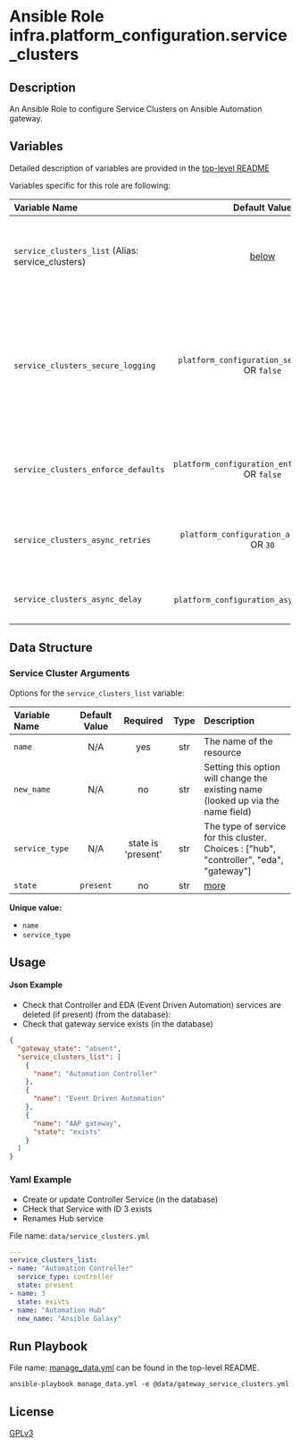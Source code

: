 # Ansible Role infra.platform_configuration.service_clusters

## Description

An Ansible Role to configure Service Clusters on Ansible Automation gateway.

## Variables

Detailed description of variables are provided in the [top-level README](../../README.md)

Variables specific for this role are following:

| Variable Name                                             |                    Default Value                    | Required | Description                                                                                                                                                            |                                                      |
|:----------------------------------------------------------|:---------------------------------------------------:|:--------:|:-----------------------------------------------------------------------------------------------------------------------------------------------------------------------|:----------------------------------------------------:|
| `service_clusters_list` (Alias: service_clusters)      |         [below](#service-cluster-arguments)         |   yes    | Data structure describing your service_cluster entries described below.                                                                                                |        [more](../../README.md#data-variables)        |
| `service_clusters_secure_logging`   |  `platform_configuration_secure_logging` OR `false`  |    no    | Whether or not to include the sensitive service_cluster role tasks in the log. Set this value to `True` if you will be providing your sensitive values from elsewhere. |   [more](../../README.md#secure-logging-variables)   |
| `service_clusters_enforce_defaults` | `platform_configuration_enforce_defaults` OR `false` |    no    | Whether or not to enforce default option values on only the service cluster role.                                                                                      |      [more](../../README.md#enforcing-defaults)      |
| `service_clusters_async_retries`    |    `platform_configuration_async_retries` OR `30`    |    no    | This variable sets the number of retries to attempt for the role.                                                                                                      | [more](../../README.md#asynchronous-retry-variables) |
| `service_clusters_async_delay`      |     `platform_configuration_async_delay` OR `1`      |    no    | This sets the delay between retries for the role.                                                                                                                      | [more](../../README.md#asynchronous-retry-variables) |

## Data Structure

### Service Cluster Arguments

Options for the `service_clusters_list` variable:

| Variable Name  | Default Value |      Required      | Type | Description                                                                             |
|:---------------|:-------------:|:------------------:|:----:|:----------------------------------------------------------------------------------------|
| `name`         |      N/A      |        yes         | str  | The name of the resource                                                                |
| `new_name`     |      N/A      |         no         | str  | Setting this option will change the existing name (looked up via the name field)        |
| `service_type` |      N/A      | state is 'present' | str  | The type of service for this cluster. Choices : ["hub", "controller", "eda", "gateway"] |
| `state`        |   `present`   |         no         | str  | [more](../../README.md#state-variable)                                                  | 

**Unique value:**

- `name`
- `service_type`

## Usage

#### Json Example

- Check that Controller and EDA (Event Driven Automation) services are deleted (if present) (from the database):
- Check that gateway service exists (in the database)

```json
{
  "gateway_state": "absent",
  "service_clusters_list": [
    {
      "name": "Automation Controller"
    },
    {
      "name": "Event Driven Automation"
    },
    {
      "name": "AAP gateway",
      "state": "exists"
    }
  ]
}
```

### Yaml Example

- Create or update Controller Service (in the database)
- CHeck that Service with ID 3 exists
- Renames Hub service

File name: `data/service_clusters.yml`

```yaml
---
service_clusters_list:
- name: "Automation Controller"
  service_type: controller
  state: present
- name: 3
  state: exists
- name: "Automation Hub"
  new_name: "Ansible Galaxy"
  ```

## Run Playbook

File name: [manage_data.yml](../../README.md#example-ansible-playbook) can be found in the top-level README.

```shell
ansible-playbook manage_data.yml -e @data/gateway_service_clusters.yml
```

## License

[GPLv3](https://github.com/ansible/aap-gateway/gateway_configuration_collection/COPYING)

